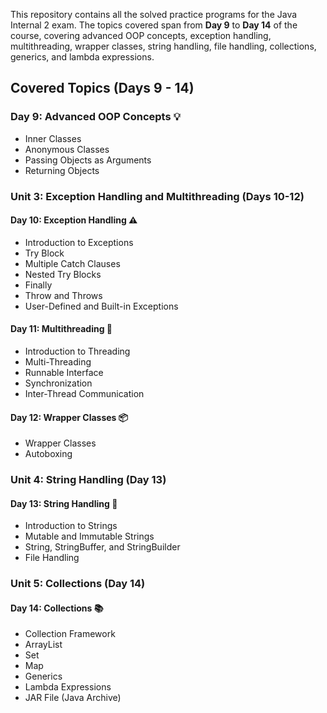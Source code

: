 This repository contains all the solved practice programs for the Java Internal 2 exam. The topics covered span from **Day 9** to **Day 14** of the course, covering advanced OOP concepts, exception handling, multithreading, wrapper classes, string handling, file handling, collections, generics, and lambda expressions.

## Covered Topics (Days 9 - 14)

### Day 9: Advanced OOP Concepts 💡
- Inner Classes
- Anonymous Classes
- Passing Objects as Arguments
- Returning Objects

### Unit 3: Exception Handling and Multithreading (Days 10-12)

#### Day 10: Exception Handling ⚠️
- Introduction to Exceptions
- Try Block
- Multiple Catch Clauses
- Nested Try Blocks
- Finally
- Throw and Throws
- User-Defined and Built-in Exceptions

#### Day 11: Multithreading 🧵
- Introduction to Threading
- Multi-Threading
- Runnable Interface
- Synchronization
- Inter-Thread Communication

#### Day 12: Wrapper Classes 📦
- Wrapper Classes
- Autoboxing

### Unit 4: String Handling (Day 13)

#### Day 13: String Handling 📝
- Introduction to Strings
- Mutable and Immutable Strings
- String, StringBuffer, and StringBuilder
- File Handling

### Unit 5: Collections (Day 14)

#### Day 14: Collections 📚
- Collection Framework
- ArrayList
- Set
- Map
- Generics
- Lambda Expressions
- JAR File (Java Archive)
